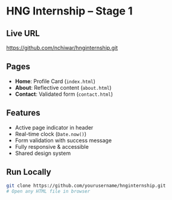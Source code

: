 # HNG Internship – Stage 1

## Live URL
https://github.com/nchiwar/hnginternship.git

## Pages
- **Home**: Profile Card (`index.html`)
- **About**: Reflective content (`about.html`)
- **Contact**: Validated form (`contact.html`)

## Features
- Active page indicator in header
- Real-time clock (`Date.now()`)
- Form validation with success message
- Fully responsive & accessible
- Shared design system

## Run Locally
```bash
git clone https://github.com/yourusername/hnginternship.git
# Open any HTML file in browser
